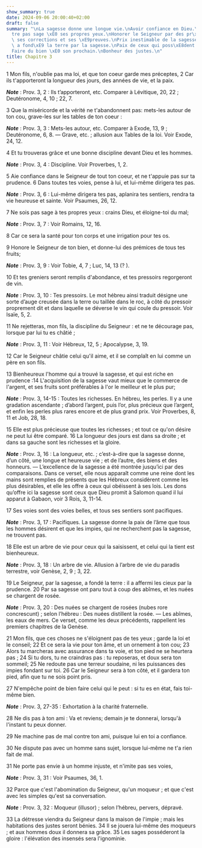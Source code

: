 ```yaml
---
show_summary: true
date: 2024-09-06 20:00:40+02:00
draft: false
summary: "\nLa sagesse donne une longue vie.\nAvoir confiance en Dieu.\nN\u2019\xEA\
  tre pas sage \xE0 ses propres yeux.\nHonorer le Seigneur par des pr\xE9sents ; souffrir\
  \ ses corrections et ses \xE9preuves.\nPrix inestimable de la sagesse.\nLe Seigneur\
  \ a fond\xE9 la terre par la sagesse.\nPaix de ceux qui poss\xE8dent la sagesse.\n\
  Faire du bien \xE0 son prochain.\nBonheur des justes.\n"
title: Chapitre 3
---
```





1 Mon fils, n'oublie pas ma loi, et que ton coeur garde mes préceptes, 2 Car ils t'apporteront la longueur des jours, des années de vie, et la paix.

***Note*** :  Prov. 3, 2 : Ils t’apporteront, etc. Comparer à Lévitique, 20, 22 ; Deutéronome, 4, 10 ; 22, 7.

3 Que la miséricorde et la vérité ne t'abandonnent pas: mets-les autour de ton cou, grave-les sur les tables de ton coeur :

***Note*** :  Prov. 3, 3 : Mets-les autour, etc. Comparer à Exode, 13, 9 ; Deutéronome, 6, 8. ― Grave, etc. ; allusion aux Tables de la loi. Voir Exode, 24, 12.

4 Et tu trouveras grâce et une bonne discipline devant Dieu et les hommes.

***Note*** :  Prov. 3, 4 : Discipline. Voir Proverbes, 1, 2.


5 Aie confiance dans le Seigneur de tout ton coeur, et ne t'appuie pas sur ta prudence. 6 Dans toutes tes voies, pense à lui, et lui-même dirigera tes pas.

***Note*** :  Prov. 3, 6 : Lui-même dirigera tes pas, aplanira tes sentiers, rendra ta vie heureuse et sainte. Voir Psaumes, 26, 12.

7 Ne sois pas sage à tes propres yeux : crains Dieu, et éloigne-toi du mal;

***Note*** :  Prov. 3, 7 : Voir Romains, 12, 16.

8 Car ce sera la santé pour ton corps et une irrigation pour tes os.


9 Honore le Seigneur de ton bien, et donne-lui des prémices de tous tes fruits;

***Note*** :  Prov. 3, 9 : Voir Tobie, 4, 7 ; Luc, 14, 13 (? ).

10 Et tes greniers seront remplis d'abondance, et tes pressoirs regorgeront de vin.

***Note*** :  Prov. 3, 10 : Tes pressoirs. Le mot hébreu ainsi traduit désigne une sorte d’auge creusée dans la terre ou taillée dans le roc, à côté du pressoir proprement dit et dans laquelle se déverse le vin qui coule du pressoir. Voir Isaïe, 5, 2.


11 Ne rejetteras, mon fils, la discipline du Seigneur : et ne te décourage pas, lorsque par lui tu es châtié ;

***Note*** :  Prov. 3, 11 : Voir Hébreux, 12, 5 ; Apocalypse, 3, 19.

12 Car le Seigneur châtie celui qu'il aime, et il se complaît en lui comme un père en son fils.


13 Bienheureux l'homme qui a trouvé la sagesse, et qui est riche en prudence :14 L'acquisition de la sagesse vaut mieux que le commerce de l'argent, et ses fruits sont préférables à l'or le meilleur et le plus pur;

***Note*** :  Prov. 3, 14-15 : Toutes les richesses. En hébreu, les perles. Il y a une gradation ascendante ; d’abord l’argent, puis l’or, plus précieux que l’argent, et enfin les perles plus rares encore et de plus grand prix. Voir Proverbes, 8, 11 et Job, 28, 18.

15 Elle est plus précieuse que toutes les richesses ; et tout ce qu'on désire ne peut lui être comparé. 16 La longueur des jours est dans sa droite ; et dans sa gauche sont les richesses et la gloire.

***Note*** :  Prov. 3, 16 : La longueur, etc. ; c’est-à-dire que la sagesse donne, d’un côté, une longue et heureuse vie ; et de l’autre, des biens et des honneurs. ― L’excellence de la sagesse a été montrée jusqu’ici par des comparaisons. Dans ce verset, elle nous apparaît comme une reine dont les mains sont remplies de présents que les Hébreux considèrent comme les plus désirables, et elle les offre à ceux qui obéissent à ses lois. Les dons qu’offre ici la sagesse sont ceux que Dieu promit à Salomon quand il lui apparut à Gabaon, voir 3 Rois, 3, 11-14.

17 Ses voies sont des voies belles, et tous ses sentiers sont pacifiques.

***Note*** :  Prov. 3, 17 : Pacifiques. La sagesse donne la paix de l’âme que tous les hommes désirent et que les impies, qui ne recherchent pas la sagesse, ne trouvent pas.

18 Elle est un arbre de vie pour ceux qui la saisissent, et celui qui la tient est bienheureux.

***Note*** :  Prov. 3, 18 : Un arbre de vie. Allusion à l’arbre de vie du paradis terrestre, voir Genèse, 2, 9 ; 3, 22.


19 Le Seigneur, par la sagesse, a fondé la terre : il a affermi les cieux par la prudence. 20 Par sa sagesse ont paru tout à coup des abîmes, et les nuées se chargent de rosée.

***Note*** :  Prov. 3, 20 : Des nuées se chargent de rosées (nubes rore concrescunt) ; selon l’hébreu : Des nuées distillent la rosée. ― Les abîmes, les eaux de mers. Ce verset, comme les deux précédents, rappellent les premiers chapitres de la Genèse.


21 Mon fils, que ces choses ne s'éloignent pas de tes yeux ; garde la loi et le conseil; 22 Et ce sera la vie pour ton âme, et un ornement à ton cou; 23 Alors tu marcheras avec assurance dans ta voie, et ton pied ne se heurtera pas ; 24 Si tu dors, tu ne craindras pas : tu reposeras, et doux sera ton sommeil; 25 Ne redoute pas une terreur soudaine, ni les puissances des impies fondant sur toi. 26 Car le Seigneur sera à ton côté, et il gardera ton pied, afin que tu ne sois point pris.


27 N'empêche point de bien faire celui qui le peut : si tu es en état, fais toi-même bien.

***Note*** :  Prov. 3, 27-35 : Exhortation à la charité fraternelle.

28 Ne dis pas à ton ami : Va et reviens; demain je te donnerai, lorsqu'à l'instant tu peux donner.


29 Ne machine pas de mal contre ton ami, puisque lui en toi a confiance.


30 Ne dispute pas avec un homme sans sujet, lorsque lui-même ne t'a rien fait de mal.


31 Ne porte pas envie à un homme injuste, et n'imite pas ses voies,

***Note*** :  Prov. 3, 31 : Voir Psaumes, 36, 1.

32 Parce que c'est l'abomination du Seigneur, qu'un moqueur ; et que c'est avec les simples qu'est sa conversation.

***Note*** :  Prov. 3, 32 : Moqueur (illusor) ; selon l’hébreu, pervers, dépravé.

33 La détresse viendra du Seigneur dans la maison de l'impie ; mais les habitations des justes seront bénies. 34 Il se jouera lui-même des moqueurs ; et aux hommes doux il donnera sa grâce. 35 Les sages posséderont la gloire : l'élévation des insensés sera l'ignominie.

